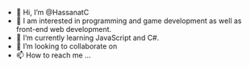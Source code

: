 - 👋 Hi, I’m @HassanatC
- 👀 I am interested in programming and game development as well as front-end web development.
- 🌱 I’m currently learning JavaScript and C#.
- 💞️ I’m looking to collaborate on 
- 📫 How to reach me ...
  
<!---
HassanatC/HassanatC is a ✨ special ✨ repository because its `README.md` (this file) appears on your GitHub profile.
You can click the Preview link to take a look at your changes.
--->
